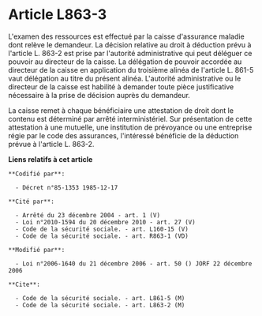 # Article L863-3

L'examen des ressources est effectué par la caisse d'assurance maladie dont relève le demandeur. La décision relative au
droit à déduction prévu à l'article L. 863-2 est prise par l'autorité administrative qui peut déléguer ce pouvoir au
directeur de la caisse. La délégation de pouvoir accordée au directeur de la caisse en application du troisième alinéa de
l'article L. 861-5 vaut délégation au titre du présent alinéa. L'autorité administrative ou le directeur de la caisse est
habilité à demander toute pièce justificative nécessaire à la prise de décision auprès du demandeur.

La caisse remet à chaque bénéficiaire une attestation de droit dont le contenu est déterminé par arrêté interministériel. Sur
présentation de cette attestation à une mutuelle, une institution de prévoyance ou une entreprise régie par le code des
assurances, l'intéressé bénéficie de la déduction prévue à l'article L. 863-2.

**Liens relatifs à cet article**

	**Codifié par**:

	  - Décret n°85-1353 1985-12-17

	**Cité par**:

	  - Arrêté du 23 décembre 2004 - art. 1 (V)
	  - Loi n°2010-1594 du 20 décembre 2010 - art. 27 (V)
	  - Code de la sécurité sociale. - art. L160-15 (V)
	  - Code de la sécurité sociale. - art. R863-1 (VD)

	**Modifié par**:

	  - Loi n°2006-1640 du 21 décembre 2006 - art. 50 () JORF 22 décembre 2006

	**Cite**:

	  - Code de la sécurité sociale. - art. L861-5 (M)
	  - Code de la sécurité sociale. - art. L863-2 (M)

